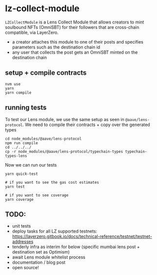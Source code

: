 # lz-collect-module

`LZCollectModule` is a Lens Collect Module that allows creators to mint soulbound NFTs (OmniSBT) for their followers that are cross-chain compatible, via LayerZero.
- a creator attaches this module to one of their posts and specifies parameters such as the destination chain id
- any user that collects the post gets an OmniSBT minted on the destination chain

## setup + compile contracts
```
nvm use
yarn
yarn compile
```

## running tests
To test our Lens module, we use the same setup as seen in `@aave/lens-protocol`. We need to compile their contracts + copy over the generated types
```
cd node_modules/@aave/lens-protocol
npm run compile
cd ../../../
cp -r node_modules/@aave/lens-protocol/typechain-types typechain-types-lens
```

Now we can run our tests
```
yarn quick-test

# if you want to see the gas cost estimates
yarn test

# if you want to see coverage
yarn coverage
```


## TODO:
- unit tests
- deploy tasks for all LZ supported testnets: https://layerzero.gitbook.io/docs/technical-reference/testnet/testnet-addresses
- tenderly infra as interim for below (specific mumbai lens post + destination set as Optimism)
- await Lens module whitelist process
- documentation / blog post
- open source!
